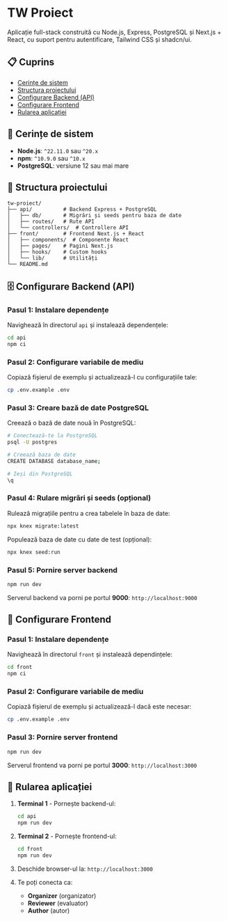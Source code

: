 # TW Proiect

Aplicație full-stack construită cu Node.js, Express, PostgreSQL și Next.js + React, cu suport pentru autentificare, Tailwind CSS și shadcn/ui.

## 📋 Cuprins

- [Cerințe de sistem](#cerințe-de-sistem)
- [Structura proiectului](#structura-proiectului)
- [Configurare Backend (API)](#configurare-backend-api)
- [Configurare Frontend](#configurare-frontend)
- [Rularea aplicației](#rularea-aplicației)


## 🔧 Cerințe de sistem

- **Node.js**: `^22.11.0` sau `^20.x`
- **npm**: `^10.9.0` sau `^10.x`
- **PostgreSQL**: versiune 12 sau mai mare

## 📁 Structura proiectului

```
tw-proiect/
├── api/          # Backend Express + PostgreSQL
│   ├── db/       # Migrări și seeds pentru baza de date
│   ├── routes/   # Rute API
│   └── controllers/  # Controllere API
├── front/        # Frontend Next.js + React
│   ├── components/  # Componente React
│   ├── pages/    # Pagini Next.js
│   ├── hooks/    # Custom hooks
│   └── lib/      # Utilități
└── README.md
```

## 🗄️ Configurare Backend (API)

### Pasul 1: Instalare dependențe

Navighează în directorul `api` și instalează dependențele:

```bash
cd api
npm ci
```

### Pasul 2: Configurare variabile de mediu

Copiază fișierul de exemplu și actualizează-l cu configurațiile tale:

```bash
cp .env.example .env
```

### Pasul 3: Creare bază de date PostgreSQL

Creează o bază de date nouă în PostgreSQL:

```bash
# Conectează-te la PostgreSQL
psql -U postgres

# Creează baza de date
CREATE DATABASE database_name;

# Ieși din PostgreSQL
\q
```

### Pasul 4: Rulare migrări și seeds (opțional)

Rulează migrațiile pentru a crea tabelele în baza de date:

```bash
npx knex migrate:latest
```

Populează baza de date cu date de test (opțional):

```bash
npx knex seed:run
```

### Pasul 5: Pornire server backend

```bash
npm run dev
```

Serverul backend va porni pe portul **9000**: `http://localhost:9000`

## 🎨 Configurare Frontend

### Pasul 1: Instalare dependențe

Navighează în directorul `front` și instalează dependințele:

```bash
cd front
npm ci
```

### Pasul 2: Configurare variabile de mediu

Copiază fișierul de exemplu și actualizează-l dacă este necesar:

```bash
cp .env.example .env
```

### Pasul 3: Pornire server frontend

```bash
npm run dev
```

Serverul frontend va porni pe portul **3000**: `http://localhost:3000`

## 🚀 Rularea aplicației

1. **Terminal 1** - Pornește backend-ul:

   ```bash
   cd api
   npm run dev
   ```

2. **Terminal 2** - Pornește frontend-ul:

   ```bash
   cd front
   npm run dev
   ```

3. Deschide browser-ul la: `http://localhost:3000`

4. Te poți conecta ca:
   - **Organizer** (organizator)
   - **Reviewer** (evaluator)
   - **Author** (autor)
